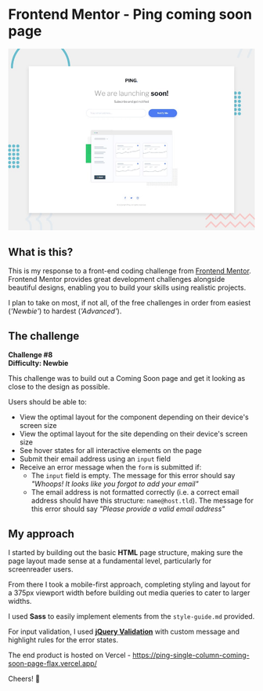 # Frontend Mentor - Ping coming soon page

![Design preview for the Ping coming soon page coding challenge](./design/desktop-preview.jpg)

## What is this?
This is my response to a front-end coding challenge from [Frontend Mentor](https://www.frontendmentor.io). Frontend Mentor provides great development challenges alongside beautiful designs, enabling you to build your skills using realistic projects.

I plan to take on most, if not all, of the free challenges in order from easiest (_'Newbie'_) to hardest (_'Advanced'_).

## The challenge
__Challenge #8__<br>
__Difficulty: Newbie__

This challenge was to build out a Coming Soon page and get it looking as close to the design as possible.

Users should be able to:
- View the optimal layout for the component depending on their device's screen size
- View the optimal layout for the site depending on their device's screen size
- See hover states for all interactive elements on the page
- Submit their email address using an `input` field
- Receive an error message when the `form` is submitted if:
	- The `input` field is empty. The message for this error should say *"Whoops! It looks like you forgot to add your email"*
	- The email address is not formatted correctly (i.e. a correct email address should have this structure: `name@host.tld`). The message for this error should say *"Please provide a valid email address"*

## My approach
I started by building out the basic __HTML__ page structure, making sure the page layout made sense at a fundamental level, particularly for screenreader users.

From there I took a mobile-first approach, completing styling and layout for a 375px viewport width before building out media queries to cater to larger widths.

I used __Sass__ to easily implement elements from the `style-guide.md` provided.

For input validation, I used [__jQuery Validation__](https://jqueryvalidation.org/) with custom message and highlight rules for the error states.

The end product is hosted on Vercel - https://ping-single-column-coming-soon-page-flax.vercel.app/

Cheers! 🍻
